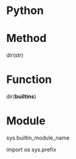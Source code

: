 # Python

# Method
dir(str)


# Function
dir(__builtins__)

# Module
sys.builtin_module_name


import os
sys.prefix

